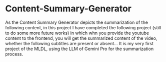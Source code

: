 # Content-Summary-Generator
As the Content Summary Generator depicts the summarization of the following content, in this project I have completed the following project (still to do some more future works) in which whn you provide the youtube content to the frontend, you will get the summarized content of the video, whether the following subtitles are present or absent... It is my very first project of the MLDL, using the LLM of Gemini Pro for the summarization process. 
